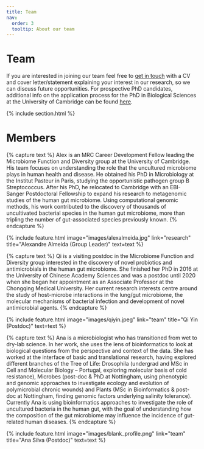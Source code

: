 ```yaml
---
title: Team
nav:
  order: 3
  tooltip: About our team
---
```


# <i class="fas fa-users"></i>Team

If you are interested in joining our team feel free to [get in touch](https://microfundiv-lab.github.io/contact/) with a CV and cover letter/statement explaining your interest in our research, so we can discuss future opportunities. For prospective PhD candidates, additional info on the application process for the PhD in Biological Sciences at the University of Cambridge can be found [here](https://www.postgraduate.study.cam.ac.uk/courses/directory/cvvtpdveb/apply).

{% include section.html %}

# Members

{% capture text %}
Alex is an MRC Career Development Fellow leading the Microbiome Function and Diversity group at the University of Cambridge. His team focuses on understanding the role that the uncultured microbiome plays in human health and disease. He obtained his PhD in Microbiology at the Institut Pasteur in Paris, studying the opportunistic pathogen group B Streptococcus. After his PhD, he relocated to Cambridge with an EBI-Sanger Postdoctoral Fellowship to expand his research to metagenomic studies of the human gut microbiome. Using computational genomic methods, his work contributed to the discovery of thousands of uncultivated bacterial species in the human gut microbiome, more than tripling the number of gut-associated species previously known.
{% endcapture %}

{%
  include feature.html
  image="images/alexalmeida.jpg"
  link="research"
  title="Alexandre Almeida (Group Leader)"
  text=text
%}

{% capture text %}
Qi is a visiting postdoc in the Microbiome Function and Diversity group interested in the discovery of novel probiotics and antimicrobials in the human gut microbiome. She finished her PhD in 2016 at the University of Chinese Academy Sciences and was a postdoc until 2020 when she began her appointment as an Associate Professor at the Chongqing Medical University. Her current research interests centre around the study of host-microbe interactions in the lung/gut microbiome, the molecular mechanisms of bacterial infection and development of novel antimicrobial agents.
{% endcapture %}

{%
  include feature.html
  image="images/qiyin.jpeg"
  link="team"
  title="Qi Yin (Postdoc)"
  text=text
%}

{% capture text %}
Ana is a microbiologist who has transitioned from wet to dry-lab science. In her work, she uses the lens of bioinformatics to look at biological questions from the perspective and context of the data. She has worked at the interface of basic and translational research, having explored different branches of the Tree of Life: Drosophila (undergrad and MSc in Cell and Molecular Biology – Portugal, exploring molecular basis of cold resistance), Microbes (post-doc & PhD at Nottingham, using phenotypic and genomic approaches to investigate ecology and evolution of polymicrobial chronic wounds) and Plants (MSc in Bioinformatics & post-doc at Nottingham, finding genomic factors underlying salinity tolerance). Currently Ana is using bioinformatics approaches to investigate the role of uncultured bacteria in the human gut, with the goal of understanding how the composition of the gut microbiome may influence the incidence of gut-related human diseases.
{% endcapture %}

{%
  include feature.html
  image="images/blank_profile.png"
  link="team"
  title="Ana Silva (Postdoc)"
  text=text
%}

